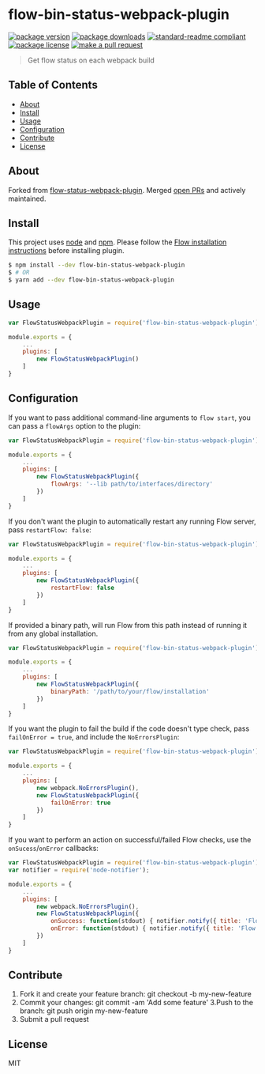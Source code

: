 
# flow-bin-status-webpack-plugin
[![package version](https://img.shields.io/npm/v/flow-bin-status-webpack-plugin.svg?style=flat-square)](https://npmjs.org/package/flow-bin-status-webpack-plugin)
[![package downloads](https://img.shields.io/npm/dm/flow-bin-status-webpack-plugin.svg?style=flat-square)](https://npmjs.org/package/flow-bin-status-webpack-plugin)
[![standard-readme compliant](https://img.shields.io/badge/readme%20style-standard-brightgreen.svg?style=flat-square)](https://github.com/RichardLitt/standard-readme)
[![package license](https://img.shields.io/npm/l/flow-bin-status-webpack-plugin.svg?style=flat-square)](https://npmjs.org/package/flow-bin-status-webpack-plugin)
[![make a pull request](https://img.shields.io/badge/PRs-welcome-brightgreen.svg?style=flat-square)](http://makeapullrequest.com)

> Get flow status on each webpack build

## Table of Contents

- [About](#about)
- [Install](#install)
- [Usage](#usage)
- [Configuration](configuration)
- [Contribute](#contribute)
- [License](#License)

## About

Forked from [flow-status-webpack-plugin](https://github.com/diegodurli/flow-status-webpack-plugin). Merged [open PRs](https://github.com/diegodurli/flow-status-webpack-plugin/pulls) and actively maintained.

## Install

This project uses [node](https://nodejs.org) and [npm](https://www.npmjs.com). Please follow the [Flow installation instructions](https://flow.org/en/docs/install/) before installing plugin.

```sh
$ npm install --dev flow-bin-status-webpack-plugin
$ # OR
$ yarn add --dev flow-bin-status-webpack-plugin
```

## Usage

```js
var FlowStatusWebpackPlugin = require('flow-bin-status-webpack-plugin');

module.exports = {
    ...
    plugins: [
        new FlowStatusWebpackPlugin()
    ]
}
```

## Configuration

If you want to pass additional command-line arguments to `flow start`, you can pass a `flowArgs` option to the plugin:

```js
var FlowStatusWebpackPlugin = require('flow-bin-status-webpack-plugin');

module.exports = {
    ...
    plugins: [
        new FlowStatusWebpackPlugin({
            flowArgs: '--lib path/to/interfaces/directory'
        })
    ]
}
```

If you don't want the plugin to automatically restart any running Flow server, pass `restartFlow: false`:

```js
var FlowStatusWebpackPlugin = require('flow-bin-status-webpack-plugin');

module.exports = {
    ...
    plugins: [
        new FlowStatusWebpackPlugin({
            restartFlow: false
        })
    ]
}
```

If provided a binary path, will run Flow from this path instead of running it from any global installation.

```js
var FlowStatusWebpackPlugin = require('flow-bin-status-webpack-plugin');

module.exports = {
    ...
    plugins: [
        new FlowStatusWebpackPlugin({
            binaryPath: '/path/to/your/flow/installation'
        })
    ]
}
```

If you want the plugin to fail the build if the code doesn't type check, pass `failOnError = true`, and include the `NoErrorsPlugin`:

```js
var FlowStatusWebpackPlugin = require('flow-bin-status-webpack-plugin');

module.exports = {
    ...
    plugins: [
        new webpack.NoErrorsPlugin(),
        new FlowStatusWebpackPlugin({
            failOnError: true
        })
    ]
}
```

If you want to perform an action on successful/failed Flow checks, use the `onSucess`/`onError` callbacks:

```js
var FlowStatusWebpackPlugin = require('flow-bin-status-webpack-plugin');
var notifier = require('node-notifier');

module.exports = {
    ...
    plugins: [
        new webpack.NoErrorsPlugin(),
        new FlowStatusWebpackPlugin({
            onSuccess: function(stdout) { notifier.notify({ title: 'Flow', message: 'Flow is happy!' }); },
            onError: function(stdout) { notifier.notify({ title: 'Flow', message: 'Flow is sad!' }); }
        })
    ]
}
```

## Contribute

1. Fork it and create your feature branch: git checkout -b my-new-feature
2. Commit your changes: git commit -am 'Add some feature'
3.Push to the branch: git push origin my-new-feature 
4. Submit a pull request

## License

MIT
    